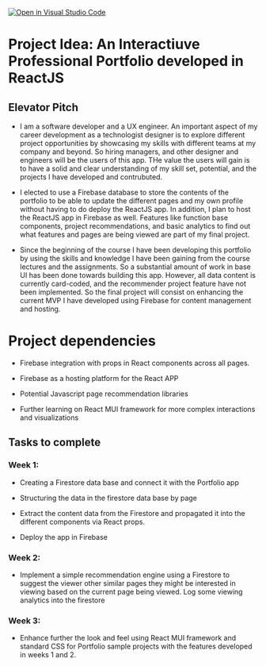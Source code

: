 [![Open in Visual Studio Code](https://classroom.github.com/assets/open-in-vscode-c66648af7eb3fe8bc4f294546bfd86ef473780cde1dea487d3c4ff354943c9ae.svg)](https://classroom.github.com/online_ide?assignment_repo_id=10371122&assignment_repo_type=AssignmentRepo)
# Project Idea: An Interactiuve Professional Portfolio developed in ReactJS


## Elevator Pitch

* I am a software developer and a UX engineer. An important aspect of my career development as a technologist designer is to explore different project opportunities by showcasing my skills with different teams at my company and  beyond. So hiring managers, and other designer and engineers will be the users of this app. THe value the users will gain is to have a solid and clear understanding of my skill set, potential, and the projects I have developed and contrubuted.


* I elected to use a Firebase database to store the contents of the portfolio to be able to update the different pages and my own profile without having to do deploy the ReactJS app. In addition, I plan to host the ReactJS app in Firebase as well.  Features like function base components, project recommendations, and basic analytics to find out what features and pages are being viewed are part of my final project.

* Since the beginning of the course I have been developing this portfolio by using the skills and knowledge I have been gaining from the course lectures and the assignments. So a substantial amount of work in base UI has been done towards building this app.  However, all data content is currently card-coded, and the recommender project feature have not been implemented. So the final project will consist on enhancing the current MVP I have developed using Firebase for content management and hosting. 

# Project dependencies

* Firebase integration with props in React components across all pages.

* Firebase as a hosting platform for the React APP

* Potential  Javascript page recommendation libraries

* Further learning on React MUI framework for more complex interactions and visualizations


## Tasks to complete

### Week 1:

* Creating a Firestore data base and connect it with the Portfolio app

* Structuring the data in the firestore data base by page

* Extract the content data from the Firestore and propagated it into the different components via React props.

* Deploy the app in Firebase

### Week 2:

* Implement a simple recommendation engine using a Firestore  to suggest the viewer other similar pages they might be interested in viewing based on the current page being viewed. Log some viewing analytics into the firestore


### Week 3:

* Enhance further the look and feel using React MUI framework and standard CSS for  Portfolio sample projects with the features developed in weeks 1 and 2.


